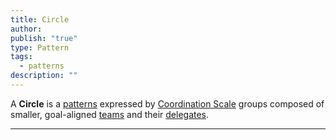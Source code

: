 ```yaml
---
title: Circle
author: 
publish: "true"
type: Pattern
tags:
  - patterns
description: ""
---
```


A **Circle** is a [patterns](notes/dao-primitives/patterns/patterns.md) expressed by [Coordination Scale](tags/groups/scale/Coordination%20Scale.md) groups composed of smaller, goal-aligned [teams](../../../tags/teams.md#) and their [delegates](../../../tags/delegation.md#). 

---

